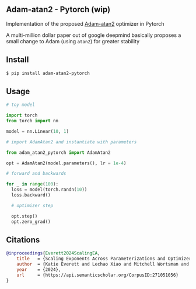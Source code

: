 ## Adam-atan2 - Pytorch (wip)

Implementation of the proposed <a href="https://arxiv.org/abs/2407.05872">Adam-atan2</a> optimizer in Pytorch

A multi-million dollar paper out of google deepmind basically proposes a small change to Adam (using `atan2`) for greater stability

## Install

```bash
$ pip install adam-atan2-pytorch
```

## Usage

```python
# toy model

import torch
from torch import nn

model = nn.Linear(10, 1)

# import AdamAtan2 and instantiate with parameters

from adam_atan2_pytorch import AdamAtan2

opt = AdamAtan2(model.parameters(), lr = 1e-4)

# forward and backwards

for _ in range(100):
  loss = model(torch.randn(10))
  loss.backward()

  # optimizer step

  opt.step()
  opt.zero_grad()

```

## Citations

```bibtex
@inproceedings{Everett2024ScalingEA,
    title   = {Scaling Exponents Across Parameterizations and Optimizers},
    author  = {Katie Everett and Lechao Xiao and Mitchell Wortsman and Alex Alemi and Roman Novak and Peter J. Liu and Izzeddin Gur and Jascha Narain Sohl-Dickstein and Leslie Pack Kaelbling and Jaehoon Lee and Jeffrey Pennington},
    year    = {2024},
    url     = {https://api.semanticscholar.org/CorpusID:271051056}
}
```
